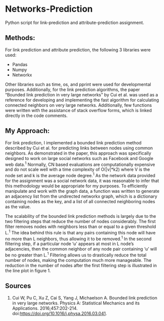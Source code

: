 # Networks-Prediction
Python script for link-prediction and attribute-prediction assignment. 

## Methods:

For link prediction and attribute prediction, the following 3 libraries were used:
- Pandas
- Numpy
- Networkx

Other libraries such as time, os, and pprint were used for developmental purposes. Additionally, for the link prediction algorithms, the paper “Bounded link prediction in very large networks” by Cui et al. was used as a reference for developing and implementing the fast algorithm for calculating connected neighbors on very large networks. Additionally, few functions were written with the assistance of stack overflow forms, which is linked directly in the code comments. 

## My Approach:

For link prediction, I implemented a bounded link prediction method described by Cui et al. for predicting links between nodes using common neighbors. As demonstrated in the paper, this approach was specifically designed to work on large social networks such as Facebook and Google web data.<sup>1</sup> Normally, CN based evaluations are computationally expensive and do not scale well with a time complexity of O(|v|*k2) where V is the node set and k is the average node degree.<sup>1</sup> As the network data provided for the assignment was a social network data, it was reasonable to infer that this methodology would be appropriate for my purposes. To efficiently manipulate and work with the graph data, a function was written to generate an adjacency list from the undirected networkx graph, which is a dictionary containing nodes as the key, and a list of all connected neighboring nodes as the value. 

The scalability of the bounded link prediction methods is largely due to the two filtering steps that reduce the number of nodes considerably. The first filter removes nodes with neighbors less than or equal to a given threshold L.<sup>1</sup>  The idea behind this rule is that any pairs containing this node will have no more than L neighbors, thus allowing it to be removed.<sup>1</sup> In the second filtering step, if a particular node ‘u’ appears at most in L node’s adjacencies, then the common neighbor of any node pair containing ‘u’ will be no greater than L.<sup>1</sup> Filtering allows us to drastically reduce the total number of nodes, making the computation much more manageable. The reduction in the number of nodes after the first filtering step is illustrated in the line plot in figure 1.

## Sources

1. Cui W, Pu C, Xu Z, Cai S, Yang J, Michaelson A. Bounded link prediction in very large networks. Physics A: Statistical Mechanics and its Applications. 2016;457:202-214. doi:https://doi.org/10.1016/j.physa.2016.03.041.
